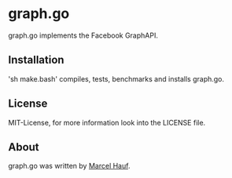 # graph.go

graph.go implements the Facebook GraphAPI.

## Installation
'sh make.bash' compiles, tests, benchmarks and installs graph.go.

## License

MIT-License, for more information look into the LICENSE file.

## About

graph.go was written by [Marcel Hauf](http://github.com/Agon).
